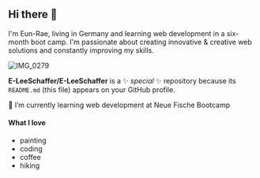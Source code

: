 ## Hi there 👋

I'm Eun-Rae, living in Germany and learning web development in a six-month boot camp. 
I'm passionate about creating innovative & creative web solutions and constantly improving my skills.

![IMG_0279](https://github.com/E-LeeSchaffer/E-LeeSchaffer/assets/170919607/12657a68-358f-4acb-9299-1083fae06b6f)

**E-LeeSchaffer/E-LeeSchaffer** is a ✨ _special_ ✨ repository because its `README.md` (this file) appears on your GitHub profile.

🌱 I’m currently learning web development at Neue Fische Bootcamp

#### What I love
- painting
- coding
- coffee
- hiking
